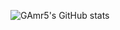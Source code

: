 ![GAmr5's GitHub stats](https://github-readme-stats.vercel.app/api?username=Gamr5&show_icons=true&theme=radical)
